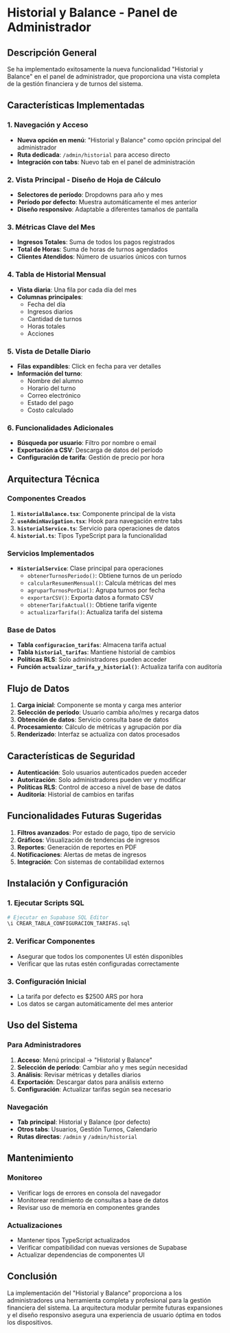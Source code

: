 # Historial y Balance - Panel de Administrador

## Descripción General

Se ha implementado exitosamente la nueva funcionalidad "Historial y Balance" en el panel de administrador, que proporciona una vista completa de la gestión financiera y de turnos del sistema.

## Características Implementadas

### 1. Navegación y Acceso
- **Nueva opción en menú**: "Historial y Balance" como opción principal del administrador
- **Ruta dedicada**: `/admin/historial` para acceso directo
- **Integración con tabs**: Nuevo tab en el panel de administración

### 2. Vista Principal - Diseño de Hoja de Cálculo
- **Selectores de período**: Dropdowns para año y mes
- **Período por defecto**: Muestra automáticamente el mes anterior
- **Diseño responsivo**: Adaptable a diferentes tamaños de pantalla

### 3. Métricas Clave del Mes
- **Ingresos Totales**: Suma de todos los pagos registrados
- **Total de Horas**: Suma de horas de turnos agendados
- **Clientes Atendidos**: Número de usuarios únicos con turnos

### 4. Tabla de Historial Mensual
- **Vista diaria**: Una fila por cada día del mes
- **Columnas principales**:
  - Fecha del día
  - Ingresos diarios
  - Cantidad de turnos
  - Horas totales
  - Acciones

### 5. Vista de Detalle Diario
- **Filas expandibles**: Click en fecha para ver detalles
- **Información del turno**:
  - Nombre del alumno
  - Horario del turno
  - Correo electrónico
  - Estado del pago
  - Costo calculado

### 6. Funcionalidades Adicionales
- **Búsqueda por usuario**: Filtro por nombre o email
- **Exportación a CSV**: Descarga de datos del período
- **Configuración de tarifa**: Gestión de precio por hora

## Arquitectura Técnica

### Componentes Creados
1. **`HistorialBalance.tsx`**: Componente principal de la vista
2. **`useAdminNavigation.tsx`**: Hook para navegación entre tabs
3. **`historialService.ts`**: Servicio para operaciones de datos
4. **`historial.ts`**: Tipos TypeScript para la funcionalidad

### Servicios Implementados
- **`HistorialService`**: Clase principal para operaciones
  - `obtenerTurnosPeriodo()`: Obtiene turnos de un período
  - `calcularResumenMensual()`: Calcula métricas del mes
  - `agruparTurnosPorDia()`: Agrupa turnos por fecha
  - `exportarCSV()`: Exporta datos a formato CSV
  - `obtenerTarifaActual()`: Obtiene tarifa vigente
  - `actualizarTarifa()`: Actualiza tarifa del sistema

### Base de Datos
- **Tabla `configuracion_tarifas`**: Almacena tarifa actual
- **Tabla `historial_tarifas`**: Mantiene historial de cambios
- **Políticas RLS**: Solo administradores pueden acceder
- **Función `actualizar_tarifa_y_historial()`**: Actualiza tarifa con auditoría

## Flujo de Datos

1. **Carga inicial**: Componente se monta y carga mes anterior
2. **Selección de período**: Usuario cambia año/mes y recarga datos
3. **Obtención de datos**: Servicio consulta base de datos
4. **Procesamiento**: Cálculo de métricas y agrupación por día
5. **Renderizado**: Interfaz se actualiza con datos procesados

## Características de Seguridad

- **Autenticación**: Solo usuarios autenticados pueden acceder
- **Autorización**: Solo administradores pueden ver y modificar
- **Políticas RLS**: Control de acceso a nivel de base de datos
- **Auditoría**: Historial de cambios en tarifas

## Funcionalidades Futuras Sugeridas

1. **Filtros avanzados**: Por estado de pago, tipo de servicio
2. **Gráficos**: Visualización de tendencias de ingresos
3. **Reportes**: Generación de reportes en PDF
4. **Notificaciones**: Alertas de metas de ingresos
5. **Integración**: Con sistemas de contabilidad externos

## Instalación y Configuración

### 1. Ejecutar Scripts SQL
```bash
# Ejecutar en Supabase SQL Editor
\i CREAR_TABLA_CONFIGURACION_TARIFAS.sql
```

### 2. Verificar Componentes
- Asegurar que todos los componentes UI estén disponibles
- Verificar que las rutas estén configuradas correctamente

### 3. Configuración Inicial
- La tarifa por defecto es $2500 ARS por hora
- Los datos se cargan automáticamente del mes anterior

## Uso del Sistema

### Para Administradores
1. **Acceso**: Menú principal → "Historial y Balance"
2. **Selección de período**: Cambiar año y mes según necesidad
3. **Análisis**: Revisar métricas y detalles diarios
4. **Exportación**: Descargar datos para análisis externo
5. **Configuración**: Actualizar tarifas según sea necesario

### Navegación
- **Tab principal**: Historial y Balance (por defecto)
- **Otros tabs**: Usuarios, Gestión Turnos, Calendario
- **Rutas directas**: `/admin` y `/admin/historial`

## Mantenimiento

### Monitoreo
- Verificar logs de errores en consola del navegador
- Monitorear rendimiento de consultas a base de datos
- Revisar uso de memoria en componentes grandes

### Actualizaciones
- Mantener tipos TypeScript actualizados
- Verificar compatibilidad con nuevas versiones de Supabase
- Actualizar dependencias de componentes UI

## Conclusión

La implementación del "Historial y Balance" proporciona a los administradores una herramienta completa y profesional para la gestión financiera del sistema. La arquitectura modular permite futuras expansiones y el diseño responsivo asegura una experiencia de usuario óptima en todos los dispositivos.

